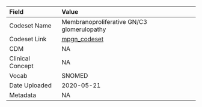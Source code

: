 |Field            |Value                                      |
|:----------------|:------------------------------------------|
|Codeset Name     |Membranoproliferative GN/C3 glomerulopathy |
|Codeset Link     |[mpgn_codeset](https://github.com/PEDSnet/Variable-Dictionary/blob/main/conditions/mpgn_codeset.csv)|
|CDM              |NA                                         |
|Clinical Concept |NA                                         |
|Vocab            |SNOMED                                     |
|Date Uploaded    |2020-05-21                                 |
|Metadata         |NA                                         |
